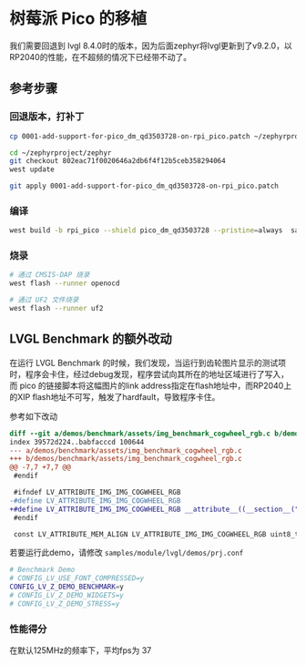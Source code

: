 #  树莓派 Pico 的移植

我们需要回退到 lvgl 8.4.0时的版本，因为后面zephyr将lvgl更新到了v9.2.0，以RP2040的性能，在不超频的情况下已经带不动了。

## 参考步骤

### 回退版本，打补丁
```bash
cp 0001-add-support-for-pico_dm_qd3503728-on-rpi_pico.patch ~/zephyrproject/zephyr

cd ~/zephyrproject/zephyr
git checkout 802eac71f0020646a2db6f4f12b5ceb358294064
west update

git apply 0001-add-support-for-pico_dm_qd3503728-on-rpi_pico.patch
```

### 编译

```bash
west build -b rpi_pico --shield pico_dm_qd3503728 --pristine=always  samples/modules/lvgl/demos -- -DOPENOCD=/usr/local/bin/openocd -DOPENOCD_DEFAULT_PATH=/usr/local/share/openocd/scripts -DRPI_PICO_DEBUG_ADAPTER=cmsis-dap
```

### 烧录
```bash
# 通过 CMSIS-DAP 烧录
west flash --runner openocd

# 通过 UF2 文件烧录
west flash --runner uf2
```

## LVGL Benchmark 的额外改动

在运行 LVGL Benchmark 的时候，我们发现，当运行到齿轮图片显示的测试项时，程序会卡住，经过debug发现，程序尝试向其所在的地址区域进行了写入，而 pico 的链接脚本将这幅图片的link address指定在flash地址中，而RP2040上的XIP flash地址不可写，触发了hardfault，导致程序卡住。

参考如下改动

```diff
diff --git a/demos/benchmark/assets/img_benchmark_cogwheel_rgb.c b/demos/benchmark/assets/img_benchmark_cogwheel_rgb.c       
index 39572d224..babfacccd 100644
--- a/demos/benchmark/assets/img_benchmark_cogwheel_rgb.c
+++ b/demos/benchmark/assets/img_benchmark_cogwheel_rgb.c
@@ -7,7 +7,7 @@
 #endif

 #ifndef LV_ATTRIBUTE_IMG_IMG_COGWHEEL_RGB
-#define LV_ATTRIBUTE_IMG_IMG_COGWHEEL_RGB
+#define LV_ATTRIBUTE_IMG_IMG_COGWHEEL_RGB __attribute__((__section__(".data")))
 #endif

 const LV_ATTRIBUTE_MEM_ALIGN LV_ATTRIBUTE_IMG_IMG_COGWHEEL_RGB uint8_t img_benchmark_cogwheel_rgb_map[] = {
```

若要运行此demo，请修改 `samples/module/lvgl/demos/prj.conf`

```bash
# Benchmark Demo
# CONFIG_LV_USE_FONT_COMPRESSED=y
CONFIG_LV_Z_DEMO_BENCHMARK=y
# CONFIG_LV_Z_DEMO_WIDGETS=y
# CONFIG_LV_Z_DEMO_STRESS=y

```

### 性能得分

在默认125MHz的频率下，平均fps为 37
